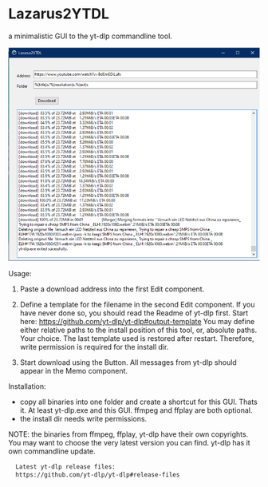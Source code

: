# Lazarus2YTDL
a minimalistic GUI to the yt-dlp commandline tool.

![alt text](doc/Lazarus2YTDL.png)

Usage:
1. Paste a download address into the first Edit component.

2. Define a template for the filename in the second Edit
   component. If you have never done so, you should read
   the Readme of yt-dlp first. Start here:
       https://github.com/yt-dlp/yt-dlp#output-template
   You may define either relative paths to the install position
   of this tool, or, absolute paths. Your choice.
   The last template used is restored after restart. Therefore,
   write permission is required for the install dir.

3. Start download using the Button. All messages from
   yt-dlp should appear in the Memo component.



Installation:
- copy all binaries into one folder and create a shortcut for
  this GUI. Thats it. At least yt-dlp.exe and this GUI.
  ffmpeg and ffplay are both optional.
- the install dir needs write permissions.
  
NOTE: the binaries from ffmpeg, ffplay, yt-dlp have their own
      copyrights. You may want to choose the very latest version
      you can find. yt-dlp has it own commandline update.

      Latest yt-dlp release files:
      https://github.com/yt-dlp/yt-dlp#release-files
